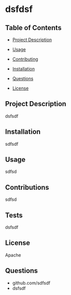 # dsfdsf

## Table of Contents


- [Project Description](#project-description)

- [Usage](#usage)

- [Contributing](#contributions)

- [Installation](#installation)

- [Questions](#questions)

- [License](#license)


## Project Description
dsfsdf


## Installation
sdfsdf


## Usage
sdfsd


## Contributions
sdfsd


## Tests
dsfsdf


## License
Apache


## Questions
- github.com/sdfsdf
- dsfsdf
  